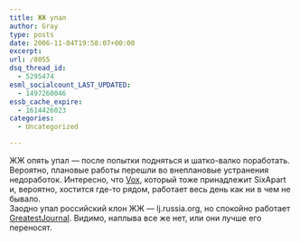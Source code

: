 ```yaml
---
title: ЖЖ упал
author: Gray
type: posts
date: 2006-11-04T19:58:07+00:00
excerpt:
url: /8055
dsq_thread_id:
  - 5295474
esml_socialcount_LAST_UPDATED:
  - 1497260046
essb_cache_expire:
  - 1614426023
categories:
  - Uncategorized

---
```








ЖЖ опять упал &#8212; после попытки подняться и шатко-валко поработать. Вероятно, плановые работы перешли во внеплановые устранения недоработок. Интересно, что <a href="http://www.vox.com" target="_blank">Vox</a>, который тоже принадлежит SixApart и, вероятно, хостится где-то рядом, работает весь день как ни в чем не бывало.  
Заодно упал российский клон ЖЖ &#8212; lj.russia.org, но спокойно работает <a href="http://www.greatestjournal.com" target="_blank">GreatestJournal</a>. Видимо, наплыва все же нет, или они лучше его переносят.